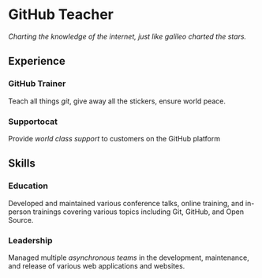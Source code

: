 # GitHub Teacher

*Charting the knowledge of the internet, just like galileo charted the stars.*

## Experience

### GitHub Trainer

Teach all things *git*, give away all the stickers, ensure world peace.

<!--
  Note here: Learners -- yup, you found the error!
  Course maintainers -- leave the italics with * instead of * for the error case.
-->

### Supportocat

Provide *world class support* to customers on the GitHub platform

## Skills

### Education

Developed and maintained various conference talks, online training, and in-person trainings covering various topics including Git, GitHub, and Open Source.

### Leadership

Managed multiple *asynchronous teams* in the development, maintenance, and release of various web applications and websites.
